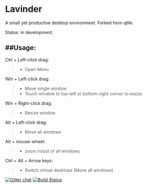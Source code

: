
# Lavinder


A small yet productive desktop environment. Forked from qtile.

Status: in development.

##Usage: 
----------------
Ctrl + Left-click drag:
>- Open Menu

Win + Left-click drag:
>- Move single window
>- Touch window to top-left or bottom-right corner to resize

Win + Right-click drag:
>- Resize window

Alt + Left-click drag:
>- Move all windows

Alt + mouse-wheel:
>- zoom in/out of all windows

Ctrl + Alt + Arrow keys:
>- Switch virtual desktops (Move all windows) 

[![Gitter chat](https://badges.gitter.im/LavinderDE/community.svg)](https://gitter.im/LavinderDE/community?utm_source=badge&utm_medium=badge&utm_campaign=pr-badge&utm_content=badge)
[![Build Status](https://travis-ci.org/g--o/Lavinder.svg?branch=develop)](https://travis-ci.org/g--o/Lavinder)
